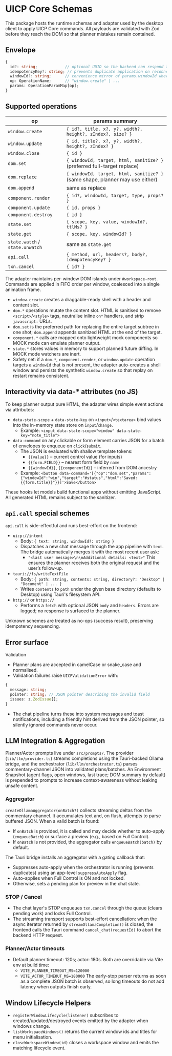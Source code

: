 # UICP Core Schemas

This package hosts the runtime schemas and adapter used by the desktop client to apply UICP Core commands. All payloads are validated with Zod before they reach the DOM so that planner mistakes remain contained.

## Envelope

```ts
{
  id?: string;            // optional UUID so the backend can respond to a specific command
  idempotencyKey?: string; // prevents duplicate application on reconnect
  windowId?: string;      // convenience mirror of params.windowId where applicable
  op: OperationName;      // "window.create" | ...
  params: OperationParamMap[op];
}
```

## Supported operations

| op                | params summary |
|-------------------|----------------|
| `window.create`   | `{ id?, title, x?, y?, width?, height?, zIndex?, size? }` |
| `window.update`   | `{ id, title?, x?, y?, width?, height?, zIndex? }` |
| `window.close`    | `{ id }` |
| `dom.set`         | `{ windowId, target, html, sanitize? }` (preferred full-target replace) |
| `dom.replace`     | `{ windowId, target, html, sanitize? }` (same shape, planner may use either) |
| `dom.append`      | same as replace |
| `component.render`| `{ id?, windowId, target, type, props? }` |
| `component.update`| `{ id, props }` |
| `component.destroy`| `{ id }` |
| `state.set`       | `{ scope, key, value, windowId?, ttlMs? }` |
| `state.get`       | `{ scope, key, windowId? }` |
| `state.watch` / `state.unwatch` | same as `state.get` |
| `api.call`        | `{ method, url, headers?, body?, idempotencyKey? }` |
| `txn.cancel`      | `{ id? }` |

The adapter maintains per-window DOM islands under `#workspace-root`. Commands are applied in FIFO order per window, coalesced into a single animation frame.

* `window.create` creates a draggable-ready shell with a header and content slot.
* `dom.*` operations mutate the content slot. HTML is sanitised to remove `<script>`/`<style>` tags, neutralise inline `on*` handlers, and strip `javascript:` URLs.
* `dom.set` is the preferred path for replacing the entire target subtree in one shot; `dom.append` appends sanitized HTML at the end of the target.
* `component.*` calls are mapped onto lightweight mock components so MOCK mode can emulate planner output.
* `state.*` stores values in memory to support planned future diffing. In MOCK mode watchers are inert.
* Safety net: if a `dom.*`, `component.render`, or `window.update` operation targets a `windowId` that is not present, the adapter auto-creates a shell window and persists the synthetic `window.create` so that replay on restart remains consistent.

## Interactivity via data-* attributes (no JS)

To keep planner output pure HTML, the adapter wires simple event actions via attributes:

- `data-state-scope` + `data-state-key` on `<input>`/`<textarea>` bind values into the in-memory state store on `input`/`change`.
  - Example: `<input data-state-scope="window" data-state-key="note_title">`
- `data-command` on any clickable or form element carries JSON for a batch of envelopes to enqueue on `click`/`submit`.
  - The JSON is evaluated with shallow template tokens:
    - `{{value}}` – current control value (for inputs)
    - `{{form.FIELD}}` – nearest form field by `name`
    - `{{windowId}}`, `{{componentId}}` – inferred from DOM ancestry
  - Example: `<button data-command='[{"op":"dom.set","params":{"windowId":"win","target":"#status","html":"Saved: {{form.title}}"}}]'>Save</button>`

These hooks let models build functional apps without emitting JavaScript. All generated HTML remains subject to the sanitizer.

## `api.call` special schemes

`api.call` is side-effectful and runs best-effort on the frontend:

- `uicp://intent`
  - Body: `{ text: string, windowId?: string }`
  - Dispatches a new chat message through the app pipeline with `text`. The bridge automatically merges it with the most recent user ask:
    - `"<last user message>\n\nAdditional details: <text>"`
    This ensures the planner receives both the original request and the user’s follow‑up.
- `tauri://fs/writeTextFile`
  - Body: `{ path: string, contents: string, directory?: "Desktop" | "Document" | ... }`
  - Writes `contents` to `path` under the given base directory (defaults to Desktop) using Tauri's filesystem API.
- `http://` or `https://`
  - Performs a `fetch` with optional JSON `body` and `headers`. Errors are logged; no response is surfaced to the planner.

Unknown schemes are treated as no-ops (success result), preserving idempotency sequencing.

## Error surface

Validation

* Planner plans are accepted in camelCase or snake_case and normalised.
* Validation failures raise `UICPValidationError` with:

```ts
{
  message: string;
  pointer: string; // JSON pointer describing the invalid field
  issues: z.ZodIssue[];
}
```

* The chat pipeline turns these into system messages and toast notifications, including a friendly hint derived from the JSON pointer, so silently ignored commands never occur.

## LLM Integration & Aggregation

Planner/Actor prompts live under `src/prompts/`. The provider (`lib/llm/provider.ts`) streams completions using the Tauri-backed Ollama bridge, and the orchestrator (`lib/llm/orchestrator.ts`) parses commentary-channel JSON into validated plans/batches. An Environment Snapshot (agent flags, open windows, last trace; DOM summary by default) is prepended to prompts to increase context-awareness without leaking unsafe content.

### Aggregator

`createOllamaAggregator(onBatch?)` collects streaming deltas from the commentary channel. It accumulates text and, on flush, attempts to parse buffered JSON. When a valid batch is found:

- If `onBatch` is provided, it is called and may decide whether to auto-apply (`enqueueBatch`) or surface a preview (e.g., based on Full Control).
- If `onBatch` is not provided, the aggregator calls `enqueueBatch(batch)` by default.

The Tauri bridge installs an aggregator with a gating callback that:

- Suppresses auto-apply when the orchestrator is running (prevents duplicates) using an app-level `suppressAutoApply` flag.
- Auto-applies when Full Control is ON and not locked.
- Otherwise, sets a pending plan for preview in the chat state.

### STOP / Cancel

- The chat layer's STOP enqueues `txn.cancel` through the queue (clears pending work) and locks Full Control.
- The streaming transport supports best-effort cancellation: when the async iterator returned by `streamOllamaCompletion()` is closed, the frontend calls the Tauri command `cancel_chat(requestId)` to abort the backend HTTP request.

### Planner/Actor timeouts
- Default planner timeout: 120s; actor: 180s. Both are overridable via Vite env at build time:
  - `VITE_PLANNER_TIMEOUT_MS=120000`
  - `VITE_ACTOR_TIMEOUT_MS=180000`
The early-stop parser returns as soon as a complete JSON batch is observed, so long timeouts do not add latency when outputs finish early.

## Window Lifecycle Helpers
- `registerWindowLifecycle(listener)` subscribes to created/updated/destroyed events emitted by the adapter when windows change.
- `listWorkspaceWindows()` returns the current window ids and titles for menu initialisation.
- `closeWorkspaceWindow(id)` closes a workspace window and emits the matching lifecycle event.
